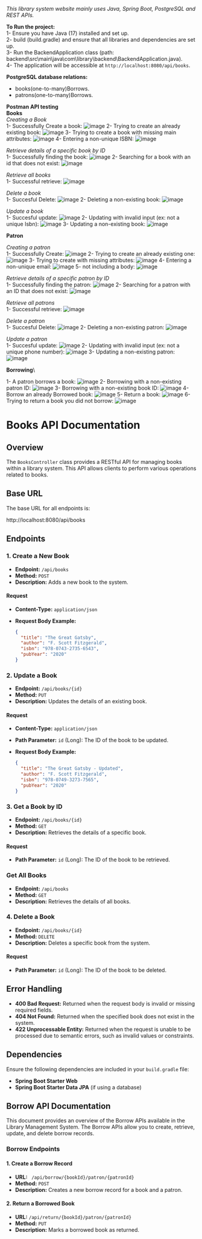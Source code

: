 *This library system website mainly uses Java, Spring Boot, PostgreSQL and REST APIs.*

**To Run the project:**\
1- Ensure you have Java (17) installed and set up.\
2- build (build.gradle) and ensure that all libraries and dependencies are set up.\
3- Run the BackendApplication class (path: backend\src\main\java\com\library\backend\BackendApplication.java).  
4- The application will be accessible at `http://localhost:8080/api/books`.

**PostgreSQL database relations:** 
- books(one-to-many)Borrows.
- patrons(one-to-many)Borrows.

**Postman API testing**\
**Books**\
*Creating a Book*\
1- Successfully Create a book:
![image](https://github.com/user-attachments/assets/09a59c40-b961-404f-a077-6a72e4bb17ba)
2- Trying to create an already existing book:
![image](https://github.com/user-attachments/assets/fb06e498-8636-43db-b524-1c1fe97ab18a)
3- Trying to create a book with missing main attributes:
![image](https://github.com/user-attachments/assets/5331fbfd-5a71-4265-bbcd-b653ad112202)
4- Entering a non-unique ISBN:
![image](https://github.com/user-attachments/assets/10eb8444-72cc-4285-a65b-daa4e119e448)

*Retrieve details of a specific book by ID*\
1- Successfully finding the book:
![image](https://github.com/user-attachments/assets/85aa9a77-9da3-4462-a0f5-cf134df2a4b2)
2- Searching for a book with an id that does not exist:
![image](https://github.com/user-attachments/assets/d612459f-f37e-48b5-8306-98c453be2730)

*Retrieve all books*\
1- Successful retrieve:
![image](https://github.com/user-attachments/assets/922dddc4-1306-4951-b97d-f813da067351)

*Delete a book*\
1- Succesful Delete:
![image](https://github.com/user-attachments/assets/1e474e40-a760-4c08-978b-58b6cbfc2391)
2- Deleting a non-existing book:
![image](https://github.com/user-attachments/assets/0e61829f-b083-4b42-b915-f82bfcca93aa)

*Update a book*\
1- Succesful update:
![image](https://github.com/user-attachments/assets/1b300d7c-14ac-40b6-9564-2e58b44b2a3a)
2- Updating with invalid input (ex: not a unique Isbn):
![image](https://github.com/user-attachments/assets/2f65ea8c-bdef-43f3-8a9a-397244d39b36)
3- Updating a non-existing book:
![image](https://github.com/user-attachments/assets/bf7ad82f-4290-40cd-b17b-3cb9e9230565)

**Patron**

*Creating a patron*\
1- Successfully Create:
![image](https://github.com/user-attachments/assets/5e982c10-2890-4261-8b4c-9bd4a8312a3c)
2- Trying to create an already existing one:
![image](https://github.com/user-attachments/assets/39a16906-ac5e-4496-a79c-0dec835a9789)
3- Trying to create with missing attributes:
![image](https://github.com/user-attachments/assets/0e68b6bb-974f-404f-9289-76be955684c2)
4- Entering a non-unique email:
![image](https://github.com/user-attachments/assets/eb2b4865-153b-4322-84bf-62a516262ad4)
5- not including a body:
![image](https://github.com/user-attachments/assets/1f71130a-f589-464f-ab27-43ed9f39b611)

*Retrieve details of a specific patron by ID*\
1- Successfully finding the patron:
![image](https://github.com/user-attachments/assets/c2137eaa-8ace-4615-aa10-88a1501fe499)
2- Searching for a patron with an ID that does not exist:
![image](https://github.com/user-attachments/assets/c2f6376a-2dbd-4134-a782-590e60333e61)

*Retrieve all patrons*\
1- Successful retrieve:
![image](https://github.com/user-attachments/assets/008a8347-cb4c-43e9-a479-a73575b58774)

*Delete a patron*\
1- Succesful Delete:
![image](https://github.com/user-attachments/assets/0447baeb-203c-48aa-a1eb-c742814a67e5)
2- Deleting a non-existing patron:
![image](https://github.com/user-attachments/assets/ea45a128-5cb2-429a-ac5d-445cc9c11bae)

*Update a patron*\
1- Succesful update:
![image](https://github.com/user-attachments/assets/5448ead0-46a8-40d5-a395-aad697cdd213)
2- Updating with invalid input (ex: not a unique phone number):
![image](https://github.com/user-attachments/assets/fc021af5-9451-475c-aadc-59c462c15100)
3- Updating a non-existing patron:
![image](https://github.com/user-attachments/assets/480ad246-79ca-46f2-854a-55f2d7242286)

**Borrowing**\

1- A patron borrows a book:
![image](https://github.com/user-attachments/assets/80470f1d-7414-47ef-b64a-fcd631075020)
2- Borrowing with a non-existing patron ID:
![image](https://github.com/user-attachments/assets/a9cd4f20-9049-472d-9481-f15aa7ac27c6)
3- Borrowing with a non-existing book ID:
![image](https://github.com/user-attachments/assets/bb92fc15-8b30-47a0-aa10-8676d6e93008)
4- Borrow an already Borrowed book:
![image](https://github.com/user-attachments/assets/0f7205c0-f189-4412-a363-cad09345836d)
5- Return a book:
![image](https://github.com/user-attachments/assets/ed8e5512-5076-4c14-b3d9-e5c78bcba769)
6- Trying to return a book you did not borrow:
![image](https://github.com/user-attachments/assets/b4fa1692-7c2f-44a2-b875-aa4ea92e80b0)


# Books API Documentation

## Overview

The `BooksController` class provides a RESTful API for managing books within a library system. This API allows clients to perform various operations related to books.

## Base URL

The base URL for all endpoints is:

http://localhost:8080/api/books


## Endpoints

### 1. Create a New Book

- **Endpoint:** `/api/books`
- **Method:** `POST`
- **Description:** Adds a new book to the system.

#### Request

- **Content-Type:** `application/json`

- **Request Body Example:**

    ```json
    {
      "title": "The Great Gatsby",
      "author": "F. Scott Fitzgerald",
      "isbn": "978-0743-2735-6543",
      "pubYear": "2020"
    }
    ```




### 2. Update a Book

- **Endpoint:** `/api/books/{id}`
- **Method:** `PUT`
- **Description:** Updates the details of an existing book.

#### Request

- **Content-Type:** `application/json`
- **Path Parameter:** `id` (Long): The ID of the book to be updated.

- **Request Body Example:**

    ```json
    {
      "title": "The Great Gatsby - Updated",
      "author": "F. Scott Fitzgerald",
      "isbn": "978-0749-3273-7565",
      "pubYear": "2020"
    }
    ```

### 3. Get a Book by ID

- **Endpoint:** `/api/books/{id}`
- **Method:** `GET`
- **Description:** Retrieves the details of a specific book.

#### Request

- **Path Parameter:** `id` (Long): The ID of the book to be retrieved.

### Get All Books

- **Endpoint:** `/api/books`
- **Method:** `GET`
- **Description:** Retrieves the details of all books.

### 4. Delete a Book

- **Endpoint:** `/api/books/{id}`
- **Method:** `DELETE`
- **Description:** Deletes a specific book from the system.

#### Request

- **Path Parameter:** `id` (Long): The ID of the book to be deleted.


## Error Handling

- **400 Bad Request:** Returned when the request body is invalid or missing required fields.
- **404 Not Found:** Returned when the specified book does not exist in the system.
- **422 Unprocessable Entity:** Returned when the request is unable to be processed due to semantic errors, such as invalid values or constraints.


## Dependencies

Ensure the following dependencies are included in your `build.gradle` file:

- **Spring Boot Starter Web**
- **Spring Boot Starter Data JPA** (if using a database)

## Borrow API Documentation

This document provides an overview of the Borrow APIs available in the Library Management System. The Borrow APIs allow you to create, retrieve, update, and delete borrow records.


### Borrow Endpoints

#### 1. Create a Borrow Record

- **URL:** ` /api/borrow/{bookId}/patron/{patronId}`
- **Method:** `POST`
- **Description:** Creates a new borrow record for a book and a patron.


#### 2.  Return a Borrowed Book

- **URL:** `/api/return/{bookId}/patron/{patronId}`
- **Method:** `PUT`
- **Description:** Marks a borrowed book as returned.









